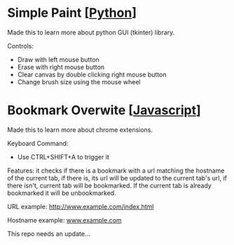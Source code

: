 # Simple Paint [[Python](https://github.com/AdelBeit/Simple-Py-Paint)]

Made this to learn more about python GUI (tkinter) library.

Controls:
  - Draw with left mouse button
  - Erase with right mouse button
  - Clear canvas by double clicking right mouse button
  - Change brush size using the mouse wheel

# Bookmark Overwite [[Javascript](https://github.com/AdelBeit/Overwrite-Chrome-Bookmarks)]

Made this to learn more about chrome extensions.

Keyboard Command:
  - Use CTRL+SHIFT+A to trigger it

Features: it checks if there is a bookmark with a url matching the hostname of the current tab, if there is, its url will be updated to the current tab's url, if there isn't, current tab will be bookmarked. If the current tab is already bookmarked it will be unbookmarked.

URL example: http://www.example.com/index.html

Hostname example: www.example.com


This repo needs an update...
